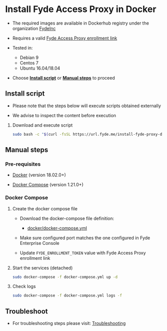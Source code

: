 # Install Fyde Access Proxy in Docker

- The required images are available in Dockerhub registry under the organization [FydeInc](https://url.fyde.me/docker)

- Requires a valid [Fyde Access Proxy enrollment link](../console/configurations/add_proxy.md#adding-a-proxy)

- Tested in:
  - Debian 9
  - Centos 7
  - Ubuntu 16.04/18.04

- Choose [**Install script**](##install-script) or [**Manual steps**](##manual-steps) to proceed

## Install script

- Please note that the steps below will execute scripts obtained externally

- We advise to inspect the content before execution

1. Download and execute script

    ```sh
    sudo bash -c "$(curl -fsSL https://url.fyde.me/install-fyde-proxy-docker)"
    ```

## Manual steps

### Pre-requisites

- [Docker](https://www.docker.com/get-started) (version 18.02.0+)

- [Docker Compose](https://docs.docker.com/compose/install/) (version 1.21.0+)

### Docker Compose

1. Create the docker compose file

    - Download the docker-compose file definition:

        - [docker/docker-compose.yml](docker/docker-compose.yml)

    - Make sure configured port matches the one configured in Fyde Enterprise Console

    - Update `FYDE_ENROLLMENT_TOKEN` value with Fyde Access Proxy enrollment link

1. Start the services (detached)

    ```sh
    sudo docker-compose -f docker-compose.yml up -d
    ```

1. Check logs

    ```sh
    sudo docker-compose -f docker-compose.yml logs -f
    ```

## Troubleshoot

- For troubleshooting steps please visit: [Troubleshooting](./fyde_proxy_troubleshoot.md)
